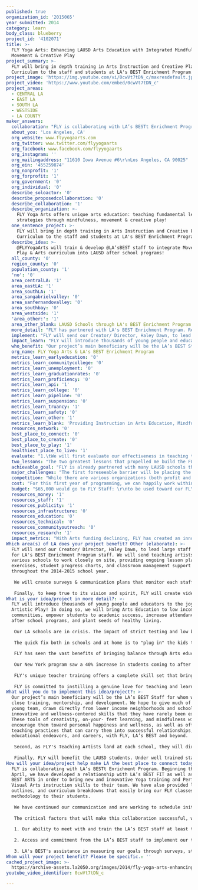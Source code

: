 ```yaml
---
published: true
organization_id: '2015065'
year_submitted: 2014
category: learn
body_class: blueberry
project_id: '4102071'
title: >-
  FLY Yoga Arts: Enhancing LAUSD Arts Education with Integrated Mindfulness
  Movement & Creative Play
project_summary: >-
  FLY will bring in depth training in Arts Instruction and Creative Play
  Curriculum to the staff and students at LA's BEST Enrichment Program.
project_image: 'https://img.youtube.com/vi/0cwVt7tDN_c/maxresdefault.jpg'
project_video: 'https://www.youtube.com/embed/0cwVt7tDN_c'
project_areas:
  - CENTRAL LA
  - EAST LA
  - SOUTH LA
  - WESTSIDE
  - LA COUNTY
maker_answers:
  collaboration: "FLY is collaborating with LA’s BESTt Enrichment Program.  Beginning this past April, we have developed a relationship with LA’s BEST FIT as well as LA’s BEST ARTS in order to bring new and innovative Yoga training and Performing & Visual Arts instruction skills to their team. We have also provided lesson outlines, and curriculum breakdowns that easily bring our FLY classes and methodology to their students. \r\n\r\nWe have continued our communication and are working to schedule initial trainings and a handful of school partnerships beginning in August.  If awarded, we will be able to provide much more in depth training, ongoing classroom time, and give tools to more of the LA’s BEST programs- providing nearly 200 LAUSD Elementary Schools with a more qualified staff, and potentially exposing thousands more after school kids to artistic education!\r\n\r\nThe critical factors that will make this collaboration successful, will be: \r\n\r\n1.\tOur ability to meet with and train the LA’s BEST staff at least three times over the year: one initial training, an in classroom follow up, and an end of year follow up workshop.\r\n\r\n2.\tAccess and commitment from the LA’s BEST staff to implement our tools and practices, including lesson plans, audio, video and funsheets into their Enrichment programming.\r\n\r\n3.\tLA's BEST's assistance in measuring our goals through surveys, student and staff testimonials, and on site observations throughout the school year."
  about_you: 'Los Angeles, CA'
  org_website: www.flyyogaarts.com
  org_twitter: www.twitter.com/flyyogaarts
  org_facebook: www.facebook.com/flyyogaarts
  org_instagram: ''
  org_mailingaddress: "11610 Iowa Avenue #6\r\nLos Angeles, CA 90025"
  org_ein: '455259874'
  org_nonprofit: '1'
  org_forprofit: '1'
  org_government: '0'
  org_individual: '0'
  describe_soloactor: '0'
  describe_proposedcollaboration: '0'
  describe_collaboration: '1'
  describe_organization: >-
    FLY Yoga Arts offers unique arts education: teaching fundamental learning
    strategies through mindfulness, movement & creative play!
  one_sentence_project: >-
    FLY will bring in depth training in Arts Instruction and Creative Play
    Curriculum to the staff and students at LA's BEST Enrichment Program.
  describe_idea: >-
    @FLYYogaArts will train & develop @LA’sBEST staff to integrate Movement,
    Play & Arts curriculum into LAUSD after school programs!
  all_county: '0'
  region_county: '0'
  population_county: '1'
  'no': '0'
  area_centralLA: '1'
  area_eastLA: '1'
  area_southLA: '1'
  area_sangabrielvalley: '0'
  area_sanfernandovalley: '0'
  area_southbay: '0'
  area_westside: '1'
  'area_other:': '1'
  area_other_blank: LAUSD Schools through LA's BEST Enrichment Program
  more_detail: "FLY has partnered with LA's BEST Enrichment Program. Recently, we trained a portion of their staff, and taught young teachers to integrate Yoga, Mindfulness & Creative Play during their Summer sessions. Our innovative curriculum aids progress and success in each of our students by giving them tools of physical and mental wellness, self confidence, and a joy of learning through play. \r\n\r\nFLY has been invited back to develop more trainings, and to bring our own teachers to LAUSD this Fall. But, our budget's reach is small. If awarded, FLY proposes to develop in depth materials, training, and on-site mentorship for the aspiring teachers and leaders at LA’s BEST to bring to thousands of LAUSD kids.\r\n\r\nWe will bring Arts & Education to its feet!"
  implement: "FLY will send our Creator/ Director, Haley Dawn, to lead large staff trainings for LA's BEST Enrichment Program staff.  We will send teaching artists to various schools to work closely on site, providing ongoing lesson plans, exercises, student progress charts, and classroom management support throughout the 2014-2015 school year. \r\n\r\nWe will create surveys & communication plans that monitor each staff member's understanding and ability to implement lessons in an authentic way, and by the end of the year hope to be able to certify many LA’s BEST staff in the FLY Methods. Staff will bring these creative tools to their endeavors beyond their time with LA’s BEST, reaching more with their efforts in creative play and arts education.\r\n\r\nFinally, to keep true to its vision and spirit, FLY will create video/ audio recordings that will aid in introducing and leading exercises. In addition, FLY will provide curriculum materials (lesson plans, intentions, teacher handbooks, and student worksheets), as well as classroom materials and equipment for LA's BEST Schools to run our program for a full calendar year."
  impact_learn: "FLY will introduce thousands of young people and educators to the joys of Artistic Play! In doing so, we will bring Arts Education to low income communities, empower students to academic success, increase attendance in after school programs, and plant seeds of healthy living.\r\n\r\nOur LA schools are in crisis. The impact of strict testing and low budgets is generally one of low morale and low self-confidence among students and staff. \r\n\r\nThe quick fix both in schools and at home is to \"plug in\" the kids to their iGadgets. We have all seen the socio- emotional consequences and lack of civility that is a result of too little human connection, too little creativity and too little self-understanding. While new technology is amazing for efficiency and entertainment, these tools rarely engage our physical bodies and creative minds: the main instruments for experiential learning. \r\n\r\nFLY has seen the vast benefits of bringing balance through Arts education to every social and economic community.  Through FLY, teachers take kids out of their seats, out of the box and into their bodies. Our innovative training establishes community, enhances healthy self- image and communication, trains the right brain, improves focus, and keeps kids excited to come to school each day. With students inspired to learn through Artistic Play, our after school numbers will grow, attendance can improve, and progress can skyrocket.\r\n\r\nOur New York program saw a 40% increase in students coming to after school programs at our partner schools in just this past calendar year, and students have often said that these classes are \"the reason why we come to school.\"\r\n\r\nFLY's unique teacher training offers a complete skill set that brings kids into physical, social, and emotional engagement while threading in the lessons of the day. Our Arts framework guides teachers and students toward critical thinking, teamwork, expression and compassionate communication. Additionally, we give tools for classroom management and engagement, as well as breathing exercises and attention- training games that help kids to stay focused and excited about the task at hand. \r\n\r\nFLY is committed to instilling a genuine love for teaching and learning that only can be illuminated by a program that highlights the personal gifts of each and every participant. If we truly encourage our youth to learn to play, and play to learn, we will blaze a trail for the next generation to be healthier, happier and more innovative by 2050!"
  who_benefit: "Our project’s main beneficiary will be the LA’s BEST Staff for whom we provide close training, mentorship, and development. We hope to give much of this young team, drawn directly from lower income neighborhoods and schools, innovative and wellness-centered skills that they have rarely been exposed to. These tools of creativity, on-your- feet learning, and mindfulness will encourage them toward personal happiness and wellness, as well as offer them teaching practices that can carry them into successful relationships, educational endeavors, and careers, with FLY, LA’s BEST and beyond.\r\n\r\nSecond, as FLY's Teaching Artists land at each school, they will directly affect and nurture the LA’s BEST Supervisors and Staff with extra support needed to increase Arts education in LA schools. FLY will provide essential materials and classroom tools for the organization that will benefit the program as a whole.\r\n\r\nFinally, FLY will benefit the LAUSD students. Under well trained staff guidance, they will experience creative play and arts education at its best! Kids will not only learn to express, create and collaborate through their creative playtime, but will gain the health benefits of our movement curriculum’s physical fitness and energetic wellness. They will also be exposed to priceless self-awareness, communication, and life skills that will grow them into curious, compassionate, and innovative citizens.\r\n"
  org_name: FLY Yoga Arts & LA's BEST Enrichment Program
  metrics_learn_earlyeducation: '0'
  metrics_learn_communitycollege: '0'
  metrics_learn_unemployment: '0'
  metrics_learn_graduationrates: '0'
  metrics_learn_proficiency: '0'
  metrics_learn_api: '1'
  metrics_learn_college: '0'
  metrics_learn_pipeline: '0'
  metrics_learn_suspension: '0'
  metrics_learn_truancy: '1'
  metrics_learn_safety: '0'
  metrics_learn_other: '1'
  metrics_learn_blank: 'Providing Instruction in Arts Education, Mindfulness, & Health.'
  resources_network: '0'
  best_place_to_connect: '0'
  best_place_to_create: '0'
  best_place_to_play: '1'
  healthiest_place_to_live: '1'
  evaluate: "1.\tWe will first evaluate our effectiveness in teaching the FLY tools to LA’s BEST Staff. Our initial training will consist of a short survey pre- and post-training that measures the staff’s increase in subject knowledge as well as their confidence to bring the tools into their classes.\r\n\r\n2.\tMidway through the session, we will have supervisors and FLY Staff initiate on-site staff reviews to see how fully the tools have been implemented, and the staff’s growth within the FLY curriculum and standards.\r\n\r\n3.\tOur final review will be an end of year Staff Self Evaluation that allows teachers to give feedback on their experience with the kids. Here, they can communicate their own confidence and fluency in the FLY tools given, and be eligible for our final test toward FLY certification.\r\n"
  two_lessons: "The two greatest lessons that propelled me build the FLY Yoga Arts program, and in proposing the program to LA2050 are: First, I have learned there is a formula for every child to learn, thrive and reach their highest potential. Whether a child excels most through creativity, physical games or complex puzzles, the thing every child has in common is their need to play and create. This realization led me to action- we must bring our right-brain gifts of abstract thinking and connection back to education. \r\n\r\nSecond, this artistic approach to learning is equally important to impart to educators and after school program leaders in order to transform their effectiveness as teachers, role models and mentors. This shift in how the Arts are treated and respected can truly expand both student and teacher's self motivation, self esteem, and ability to learn and grow. \r\n\r\nThe current education system is outdated - designed to create a type of worker to fit a system that has evolved and transformed in the last 50 years.  In learning from my students, I have seen the growing importance to meet a student where they are. Many students these days are over-stimulated, distracted, full of bursting energy, and itching with a desire to play and create. \r\n\r\nThese students are not nurtured in our current school system. I have seen too many kids fail and drop out, and too many educators give up. This failure is in the education system and the skills teachers acquire from it, resulting in their inability to transform learning into play, and in turn create a joy of learning.\r\n\r\nFor the past year, in addition to running the FLY program in 15 NY locations, I have worked at building a strong foundation to bring self-awareness, focus, movement and play to LA's education community.  \r\n\r\nFLY keeps students on their feet and in motion to integrate their learning, while becoming more self aware, self confident, and compassionate. I have trained some of LA’s Best Staff to bring FLY into their Summer programs, and have seen each staff member's excitement about our tools and exercises. One attendee writes, \"I feel that this training can influence the kids to have a peaceful, fun, and positive attitude to learning.\" \r\n\r\nThese skills are not available or offered to many, and are even more rare in at-risk schools and low income neighborhoods. If awarded by LA2050 we will have the opportunity to inspire transformation for both teachers and students in the classroom and in their communities.\r\n"
  achievable_goal: "FLY is already partnered with many LAUSD schools through LA’s BEST Enrichment Program. This program provides the staff, the schools, the students and the system to bring our tools to the masses!\r\n\r\nHowever, with limited funding, FLY can only reach so many. With the generosity of the Goldhirsch Foundation, we will have all the tools necessary to grow our teaching artist staff, lead numerous workshops and trainings both for LA’s BEST coordinators and leaders, as well as provide in-school teaching artists to support the program in at least fifteen schools. We will have funding to create full video lessons, audio recordings, and workbooks that can be easily shared during the class day, and help provide “FLY Out of the Box: Mindfulness and Movement breaks” to every LA’s BEST School, and hopefully beyond to many more schools in LA County!\r\n"
  major_challenges: "The first foreseeable barrier will be placing the FLY program into immediate effect. Since we will not know if we’ve received the award till the end of September, much of our preparation time will be cut short, as schools are already in full swing starting early August.  \r\n\r\nIf awarded, we will prepare a timeline to ensure all staff is ready to participate and fully trained to implement our program by January 2015.  The grant funding will allow FLY to procure spaces for weekend trainings, pay the LA’s BEST Staff for any additional time, and to create necessary materials in a timely manner.\r\n\r\nThe second barrier will be this potentially sudden and large growth to our program. FLY’s current administrative staff if small, and we focus on building meaningful and long lasting partnerships with every FLY School. Wiith additional funding in the coming year, FLY will increase staff to meet the needs of day to day communication with schools, FLY teaching artists, and with LA’s BEST program directors and site coordinators.\r\n"
  competition: "While there are various organizations (both profit and non) bringing Mindfulness, Yoga, and Creative Arts to schools through classes, workshops, and staff development trainings, FLY is unique in its formula, providing lesson plans, curriculum and student development benchmarks, evaluations and materials. We have tailored our program to our schools, and in this case, LA’s BEST’s needs, in order to work within a presented model, while initiating new techniques.\r\n\r\nOur methodology is also totally innovative. FLY utilizes the best of Somatic Learning, Flow Experience, and Play Therapy to teach fundamentals. For example, a class of younger students may work with phonics and reading. Our lessons will focus on shaping our bodies into the “Letter of the Day”, creating words with a team and using playful artistic exercises: drawing, making songs, journaling, and creating poetry that can make a lifetime imprint in a child’s mind. Truly, through joy, every child learns in an integrated and complete way."
  cost: "For this first year of programming, we can happily work within a $100,000 budget to cover staff, new material creation, and materials for fifteen schools. If additional staff is needed and more schools demand FLY staff in order to grow our numbers, we will seek private funding or support from LA's BEST's current budget.\r\n\r\nAdditional operating costs that arise may come out of FLY's normal operating budget."
  budget: "$65,000 would go to FLY Staff: \r\nto be used toward our FLY Teaching Artist trainings, hiring ten and training ten new teaching artists, paying administrative staff, teaching artist budget and personnel expenses related to travel and materials. \r\n\r\n$25,000 will go into creating new materials: \r\n$17,500- Video & Audio creation and reproduction \r\n$  7,500- Workbooks, and Class Worksheets to be distributed en masse to LA’s Best sites. \r\n\r\n$10,000 will be used to provide any addition school needed materials: $4500-  30 yoga mats/ school\r\n$3000-  1 deck of our FLY yoga cards/ instructions school\r\n$1000-  a working music player/ school\r\n$1500-  1 prop bag/ school, including art supplies, and miscellaneous teaching props like stickers, feathers, balloons, balls etc."
  resources_money: '1'
  resources_staff: '1'
  resources_publicity: '1'
  resources_infrastructure: '0'
  resources_education: '0'
  resources_technical: '0'
  resources_communityoutreach: '0'
  resources_research: '1'
  impact_metrics: "With Arts funding declining, FLY has created an innovative way to incorporate Arts and Movement into the classroom and after school programs by impacting how teachers teach. Our program was born as an artistic movement. People at large are inspired to impact and nurture one another through creativity and exploration. \r\n\r\nOur curriculum embodies the best of the Performing and Visual Arts and is combined with the health benefits and self-awareness practices of Yoga. In giving these tools to the staff of LA’s BEST Enrichment we are integrating Arts into Physical Education as well as introducing an Artistic spin on the subjects of Reading, Writing, Phonics, Math and Science. \r\n\r\nThis innovative approach looks beyond the separation of Math from Music, and Writing from Performance. Instead, we include and transcend ordinary games and exercises by bringing them into an integrated and experiential format in which we all learn best.\r\n\r\nOur Teaching Artists are experts in their area, as well as skilled educators and mentors.  Their presence will impact LA's BEST staff and leaders, as well as provide inspiration for students' growth and development. Students often learn best after the school day is complete, and in making their current lessons into games, our teaching artists nurture each child's ability to understand and grow academically.\r\n\r\nNotably, also, is our ability to instill a love and joy of learning into educators and students. Our New York program saw a daily attendance increase from students as a result of being enrolled in our program, and high school students have been able to receive credit in Arts and P.E. where they were previously failing. \r\n\r\nAs our program grows and develops more school relationships in the coming years, I foresee that FLY's partnership with LAUSD will also greatly increase the attendance in LA’s after school offerings, impact academic learning and school day attendance, open more young people’s minds to careers in the arts, health and education industries, and even introduce healthy, physical practices that can impact our youth’s obesity rate. "
Which area(s) of LA does your project benefit? Other (elaborate): >-
  FLY will send our Creator/ Director, Haley Dawn, to lead large staff trainings
  for LA's BEST Enrichment Program staff. We will send teaching artists to
  various schools to work closely on site, providing ongoing lesson plans,
  exercises, student progress charts, and classroom management support
  throughout the 2014-2015 school year. 
   
   We will create surveys & communication plans that monitor each staff member's understanding and ability to implement lessons in an authentic way, and by the end of the year hope to be able to certify many LA’s BEST staff in the FLY Methods. Staff will bring these creative tools to their endeavors beyond their time with LA’s BEST, reaching more with their efforts in creative play and arts education.
   
   Finally, to keep true to its vision and spirit, FLY will create video/ audio recordings that will aid in introducing and leading exercises. In addition, FLY will provide curriculum materials (lesson plans, intentions, teacher handbooks, and student worksheets), as well as classroom materials and equipment for LA's BEST Schools to run our program for a full calendar year.
What is your idea/project in more detail?: >-
  FLY will introduce thousands of young people and educators to the joys of
  Artistic Play! In doing so, we will bring Arts Education to low income
  communities, empower students to academic success, increase attendance in
  after school programs, and plant seeds of healthy living.
   
   Our LA schools are in crisis. The impact of strict testing and low budgets is generally one of low morale and low self-confidence among students and staff. 
   
   The quick fix both in schools and at home is to "plug in" the kids to their iGadgets. We have all seen the socio- emotional consequences and lack of civility that is a result of too little human connection, too little creativity and too little self-understanding. While new technology is amazing for efficiency and entertainment, these tools rarely engage our physical bodies and creative minds: the main instruments for experiential learning. 
   
   FLY has seen the vast benefits of bringing balance through Arts education to every social and economic community. Through FLY, teachers take kids out of their seats, out of the box and into their bodies. Our innovative training establishes community, enhances healthy self- image and communication, trains the right brain, improves focus, and keeps kids excited to come to school each day. With students inspired to learn through Artistic Play, our after school numbers will grow, attendance can improve, and progress can skyrocket.
   
   Our New York program saw a 40% increase in students coming to after school programs at our partner schools in just this past calendar year, and students have often said that these classes are "the reason why we come to school."
   
   FLY's unique teacher training offers a complete skill set that brings kids into physical, social, and emotional engagement while threading in the lessons of the day. Our Arts framework guides teachers and students toward critical thinking, teamwork, expression and compassionate communication. Additionally, we give tools for classroom management and engagement, as well as breathing exercises and attention- training games that help kids to stay focused and excited about the task at hand. 
   
   FLY is committed to instilling a genuine love for teaching and learning that only can be illuminated by a program that highlights the personal gifts of each and every participant. If we truly encourage our youth to learn to play, and play to learn, we will blaze a trail for the next generation to be healthier, happier and more innovative by 2050!
What will you do to implement this idea/project?: >-
  Our project’s main beneficiary will be the LA’s BEST Staff for whom we provide
  close training, mentorship, and development. We hope to give much of this
  young team, drawn directly from lower income neighborhoods and schools,
  innovative and wellness-centered skills that they have rarely been exposed to.
  These tools of creativity, on-your- feet learning, and mindfulness will
  encourage them toward personal happiness and wellness, as well as offer them
  teaching practices that can carry them into successful relationships,
  educational endeavors, and careers, with FLY, LA’s BEST and beyond.
   
   Second, as FLY's Teaching Artists land at each school, they will directly affect and nurture the LA’s BEST Supervisors and Staff with extra support needed to increase Arts education in LA schools. FLY will provide essential materials and classroom tools for the organization that will benefit the program as a whole.
   
   Finally, FLY will benefit the LAUSD students. Under well trained staff guidance, they will experience creative play and arts education at its best! Kids will not only learn to express, create and collaborate through their creative playtime, but will gain the health benefits of our movement curriculum’s physical fitness and energetic wellness. They will also be exposed to priceless self-awareness, communication, and life skills that will grow them into curious, compassionate, and innovative citizens.
How will your idea/project help make LA the best place to connect today? In LA2050?: >-
  FLY is collaborating with LA’s BESTt Enrichment Program. Beginning this past
  April, we have developed a relationship with LA’s BEST FIT as well as LA’s
  BEST ARTS in order to bring new and innovative Yoga training and Performing &
  Visual Arts instruction skills to their team. We have also provided lesson
  outlines, and curriculum breakdowns that easily bring our FLY classes and
  methodology to their students. 
   
   We have continued our communication and are working to schedule initial trainings and a handful of school partnerships beginning in August. If awarded, we will be able to provide much more in depth training, ongoing classroom time, and give tools to more of the LA’s BEST programs- providing nearly 200 LAUSD Elementary Schools with a more qualified staff, and potentially exposing thousands more after school kids to artistic education!
   
   The critical factors that will make this collaboration successful, will be: 
   
   1. Our ability to meet with and train the LA’s BEST staff at least three times over the year: one initial training, an in classroom follow up, and an end of year follow up workshop.
   
   2. Access and commitment from the LA’s BEST staff to implement our tools and practices, including lesson plans, audio, video and funsheets into their Enrichment programming.
   
   3. LA's BEST's assistance in measuring our goals through surveys, student and staff testimonials, and on site observations throughout the school year.
Whom will your project benefit? Please be specific.: ''
cached_project_image: >-
  https://archive-assets.la2050.org/images/2014/fly-yoga-arts-enhancing-lausd-arts-education-with-integrated-mindfulness-movement-creative-play/img.youtube.com/vi/0cwVt7tDN_c/maxresdefault.jpg
youtube_video_identifier: 0cwVt7tDN_c

---
```


